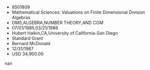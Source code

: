 
* 8501809
* Mathematical Sciences: Valuations on Finite Dimensional Division Algebras
* DMS,ALGEBRA,NUMBER THEORY,AND COM
* 07/01/1985,03/21/1986
* Hubert Halkin,CA,University of California-San Diego
* Standard Grant
* Bernard McDonald
* 12/31/1987
* USD 34,900.00

nan
